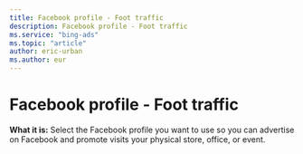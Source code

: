 ```yaml
---
title: Facebook profile - Foot traffic
description: Facebook profile - Foot traffic
ms.service: "bing-ads"
ms.topic: "article"
author: eric-urban
ms.author: eur
---
```


# Facebook profile - Foot traffic

**What it is:**  Select the Facebook profile you want to use so you can advertise on Facebook and promote visits your physical store, office, or event.


